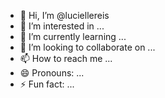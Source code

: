 - 👋 Hi, I’m @luciellereis
- 👀 I’m interested in ...
- 🌱 I’m currently learning ...
- 💞️ I’m looking to collaborate on ...
- 📫 How to reach me ...
- 😄 Pronouns: ...
- ⚡ Fun fact: ...

<!---
luciellereis/luciellereis is a ✨ special ✨ repository because its `README.md` (this file) appears on your GitHub profile.
You can click the Preview link to take a look at your changes.
--->
